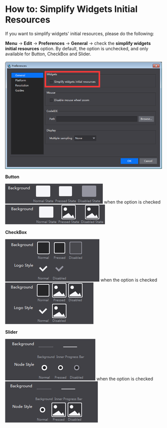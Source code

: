 # How to: Simplify Widgets Initial Resources #

If you want to simplify widgets' initial resources, please do the following:  

**Menu** -> **Edit** -> **Preferences** -> **General** -> check the **simplify widgets initial resources** option. By default, the option is unchecked, and only available for Button, CheckBox and Slider.  
&emsp;&emsp;![image](res_en/image0001.png)

**Button**

  ![image](res_en/image0005.png)  when the option is checked  ![image](res_en/image0008.png)

**CheckBox**

  ![image](res_en/image0006.png)  when the option is checked  ![image](res_en/image0009.png)

**Slider**

  ![image](res_en/image0007.png)  when the option is checked  ![image](res_en/image0010.png)
  



